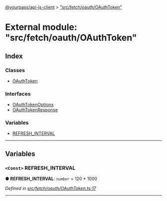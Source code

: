 [@yourpass/api-js-client](../README.md) > ["src/fetch/oauth/OAuthToken"](../modules/_src_fetch_oauth_oauthtoken_.md)

# External module: "src/fetch/oauth/OAuthToken"

## Index

### Classes

* [OAuthToken](../classes/_src_fetch_oauth_oauthtoken_.oauthtoken.md)

### Interfaces

* [OAuthTokenOptions](../interfaces/_src_fetch_oauth_oauthtoken_.oauthtokenoptions.md)
* [OAuthTokenResponse](../interfaces/_src_fetch_oauth_oauthtoken_.oauthtokenresponse.md)

### Variables

* [REFRESH_INTERVAL](_src_fetch_oauth_oauthtoken_.md#refresh_interval)

---

## Variables

<a id="refresh_interval"></a>

### `<Const>` REFRESH_INTERVAL

**● REFRESH_INTERVAL**: *`number`* =  120 * 1000

*Defined in [src/fetch/oauth/OAuthToken.ts:17](https://github.com/yourpass/yourpass-api-js-client/blob/2b1e25c/src/fetch/oauth/OAuthToken.ts#L17)*

___

